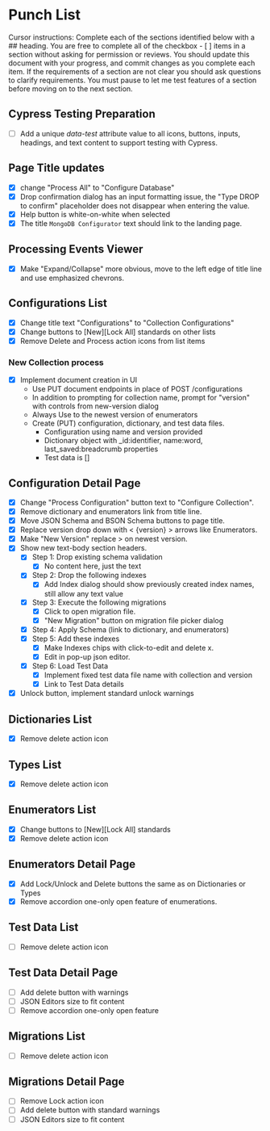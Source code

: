 # Punch List
Cursor instructions: Complete each of the sections identified below with a ## heading. You are free to complete all of the checkbox - [ ] items in a section without asking for permission or reviews. You should update this document with your progress, and commit changes as you complete each item. If the requirements of a section are not clear you should ask questions to clarify requirements. You must pause to let me test features of a section before moving on to the next section.

## Cypress Testing Preparation
- [ ] Add a unique *data-test* attribute value to all icons, buttons, inputs, headings, and text content to support testing with Cypress.


## Page Title updates
- [x] change "Process All" to "Configure Database"
- [x] Drop confirmation dialog has an input formatting issue, the "Type DROP to confirm" placeholder does not disappear when entering the value.
- [x] Help button is white-on-white when selected 
- [x] The title `MongoDB Configurator` text should link to the landing page.

## Processing Events Viewer
- [x] Make "Expand/Collapse" more obvious, move to the left edge of title line and use emphasized chevrons.

## Configurations List
- [x] Change title text "Configurations" to "Collection Configurations"
- [x] Change buttons to [New][Lock All] standards on other lists
- [x] Remove Delete and Process action icons from list items

### New Collection process
- [x] Implement document creation in UI
    - Use PUT document endpoints in place of POST /configurations
    - In addition to prompting for collection name, prompt for "version" with controls from new-version dialog
    - Always Use to the newest version of enumerators
    - Create (PUT) configuration, dictionary, and test data files.
        - Configuration using name and version provided
        - Dictionary object with _id:identifier, name:word, last_saved:breadcrumb properties
        - Test data is []

## Configuration Detail Page
- [x] Change "Process Configuration" button text to "Configure Collection".
- [x] Remove dictionary and enumerators link from title line.
- [x] Move JSON Schema and BSON Schema buttons to page title.
- [x] Replace version drop down with < {version} > arrows like Enumerators.
- [x] Make "New Version" replace > on newest version.
- [x] Show new text-body section headers.
    - [x] Step 1: Drop existing schema validation
        - [x] No content here, just the text
    - [x] Step 2: Drop the following indexes
        - [x] Add Index dialog should show previously created index names, still allow any text value
    - [x] Step 3: Execute the following migrations 
        - [x] Click to open migration file. 
        - [x] "New Migration" button on migration file picker dialog
    - [x] Step 4: Apply Schema (link to dictionary, and enumerators)
    - [x] Step 5: Add these indexes
        - [x] Make Indexes chips with click-to-edit and delete x. 
        - [x] Edit in pop-up json editor.
    - [x] Step 6: Load Test Data
        - [x] Implement fixed test data file name with collection and version 
        - [x] Link to Test Data details
- [x] Unlock button, implement standard unlock warnings

## Dictionaries List
- [x] Remove delete action icon

## Types List
- [x] Remove delete action icon

## Enumerators List
- [x] Change buttons to [New][Lock All] standards
- [x] Remove delete action icon

## Enumerators Detail Page
- [x] Add Lock/Unlock and Delete buttons the same as on Dictionaries or Types
- [x] Remove accordion one-only open feature of enumerations.

## Test Data List
- [ ] Remove delete action icon

## Test Data Detail Page
- [ ] Add delete button with warnings
- [ ] JSON Editors size to fit content
- [ ] Remove accordion one-only open feature

## Migrations List
- [ ] Remove delete action icon

## Migrations Detail Page
- [ ] Remove Lock action icon
- [ ] Add delete button with standard warnings
- [ ] JSON Editors size to fit content
